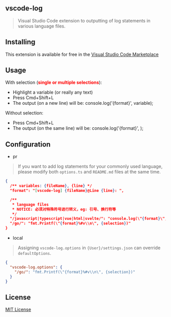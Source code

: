 ## vscode-log

> Visual Studio Code extension to outputting of log statements in various language files.

## Installing

This extension is available for free in the [Visual Studio Code Marketplace](https://marketplace.visualstudio.com/items?itemName=odinlin.vscode-log)

## Usage

With selection (<b style="color: red;">single or multiple selections</b>):
* Highlight a variable (or really any text)
* Press Cmd+Shift+L
* The output (on a new line) will be: console.log('{format}', variable);

Without selection:
* Press Cmd+Shift+L
* The output (on the same line) will be: console.log('{format}', );

## Configuration

- pr

> If you want to add log statements for your commonly used language, please modify both `options.ts` and `README.md` files at the same time.

```json
{
  /** variables: {fileName}, {line} */
  "format": "[vscode-log] {fileName}@Line {line}: ",

  /**
   * language files
   * NOTICE: 必须对特殊符号进行转义，eg: 引号、换行符等
   */
  "/javascript|typescript|vue|html|svelte/": "console.log(\"{format}\", {selection});",
  "/go/": "fmt.Printf(\"{format}%#v\\n\", {selection})"
}
```

- local

> Assigning `vscode-log.options` in `{User}/settings.json` can override `defaultOptions`.

```json
{
  "vscode-log.options": {
    "/go/": "fmt.Printf(\"{format}%#v\\n\", {selection})"
  }
}
```

## License
[MIT License](LICENSE)
